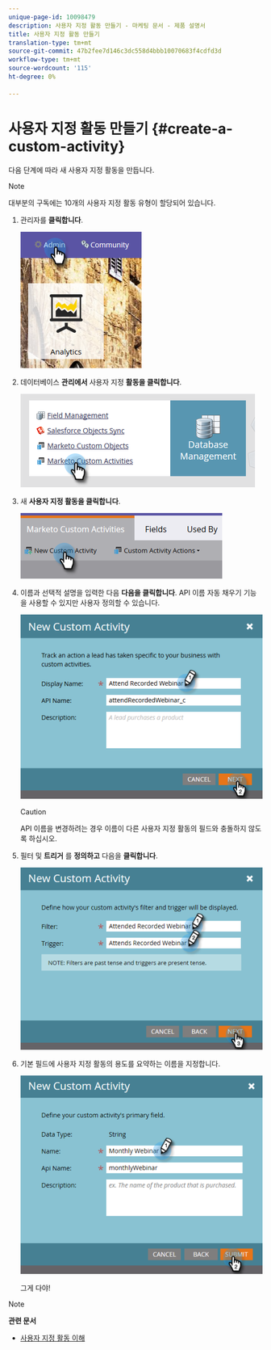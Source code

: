 ```yaml
---
unique-page-id: 10098479
description: 사용자 지정 활동 만들기 - 마케팅 문서 - 제품 설명서
title: 사용자 지정 활동 만들기
translation-type: tm+mt
source-git-commit: 47b2fee7d146c3dc558d4bbb10070683f4cdfd3d
workflow-type: tm+mt
source-wordcount: '115'
ht-degree: 0%

---
```



# 사용자 지정 활동 만들기 {#create-a-custom-activity}

다음 단계에 따라 새 사용자 지정 활동을 만듭니다.

>[!NOTE]
>
>대부분의 구독에는 10개의 사용자 지정 활동 유형이 할당되어 있습니다.

1. 관리자를 **클릭합니다**.

   ![](assets/one.png)

1. 데이터베이스 **관리에서** 사용자 지정 **활동을 클릭합니다**.

   ![](assets/two.png)

1. 새 **사용자 지정 활동을 클릭합니다**.

   ![](assets/three.png)

1. 이름과 선택적 설명을 입력한 다음 **다음을 클릭합니다**. API 이름 자동 채우기 기능을 사용할 수 있지만 사용자 정의할 수 있습니다.

   ![](assets/four.png)

   >[!CAUTION]
   >
   >API 이름을 변경하려는 경우 이름이 다른 사용자 지정 활동의 필드와 충돌하지 않도록 하십시오.

1. 필터 및 **트리거** 를 **정의하고** 다음을 **클릭합니다**.

   ![](assets/five.png)

1. 기본 필드에 사용자 지정 활동의 용도를 요약하는 이름을 지정합니다.

   ![](assets/six.png)

   그게 다야!

>[!NOTE]
>
>**관련 문서**
>
>* [사용자 지정 활동 이해](understanding-custom-activities.md)

>



